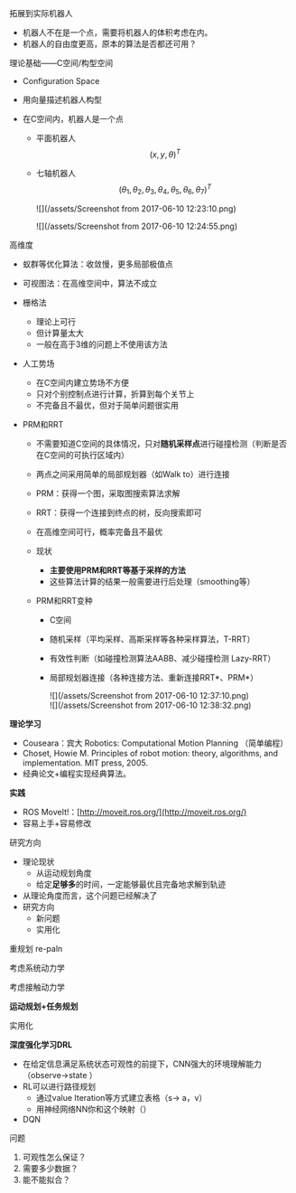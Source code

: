 拓展到实际机器人

* 机器人不在是一个点，需要将机器人的体积考虑在内。
* 机器人的自由度更高，原本的算法是否都还可用？

理论基础——C空间/构型空间

* Configuration Space
* 用向量描述机器人构型
* 在C空间内，机器人是一个点

  * 平面机器人$$\left (x,y,\theta   \right )^{T}$$
  * 七轴机器人$$\left (\theta _{1},\theta _{2},\theta _{3},\theta _{4},\theta _{5},\theta _{6},\theta _{7}  \right )  ^{T}$$

    ![](/assets/Screenshot from 2017-06-10 12:23:10.png)

    ![](/assets/Screenshot from 2017-06-10 12:24:55.png)

高维度

* 蚁群等优化算法：收敛慢，更多局部极值点
* 可视图法：在高维空间中，算法不成立
* 栅格法
  * 理论上可行
  * 但计算量太大
  * 一般在高于3维的问题上不使用该方法
* 人工势场
  * 在C空间内建立势场不方便
  * 只对个别控制点进行计算，折算到每个关节上
  * 不完备且不最优，但对于简单问题很实用
* PRM和RRT

  * 不需要知道C空间的具体情况，只对**随机采样点**进行碰撞检测（判断是否在C空间的可执行区域内）
  * 两点之间采用简单的局部规划器（如Walk to）进行连接
  * PRM：获得一个图，采取图搜索算法求解
  * RRT：获得一个连接到终点的树，反向搜索即可
  * 在高维空间可行，概率完备且不最优
  * 现状
    * **主要使用PRM和RRT等基于采样的方法**
    * 这些算法计算的结果一般需要进行后处理（smoothing等）
  * PRM和RRT变种

    * C空间
    * 随机采样（平均采样、高斯采样等各种采样算法，T-RRT）
    * 有效性判断（如碰撞检测算法AABB、减少碰撞检测 Lazy-RRT）
    * 局部规划器连接（各种连接方法、重新连接RRT\*、PRM\*）

      ![](/assets/Screenshot from 2017-06-10 12:37:10.png)  
      ![](/assets/Screenshot from 2017-06-10 12:38:32.png)

**理论学习**

* Couseara：宾大 Robotics: Computational Motion Planning （简单编程）
* Choset, Howie M. Principles of robot motion: theory, algorithms, and implementation. MIT press, 2005.
* 经典论文+编程实现经典算法。

**实践**

* ROS MoveIt!：[http://moveit.ros.org/](http://moveit.ros.org/)
* 容易上手+容易修改

研究方向

* 理论现状
  * 从运动规划角度
  * 给定**足够多**的时间，一定能够最优且完备地求解到轨迹
* 从理论角度而言，这个问题已经解决了
* 研究方向
  * 新问题
  * 实用化

重规划 re-paln

考虑系统动力学

考虑接触动力学

**运动规划+任务规划**

实用化

**深度强化学习DRL**

* 在给定信息满足系统状态可观性的前提下，CNN强大的环境理解能力（observe→state
  ）
* RL可以进行路径规划 
  * 通过value Iteration等方式建立表格（s→
    a，v）
  * 用神经网络NN你和这个映射（）
* DQN

问题

1. 可观性怎么保证？
2. 需要多少数据？
3. 能不能拟合？



